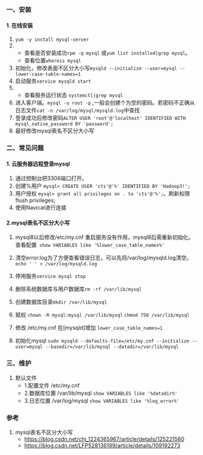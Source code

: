 ### 一、安装
#### 1. 在线安装
1. `yum -y install mysql-server`
2. 
   * 查看是否安装成功`rpm -q mysql` 或`yum list installed|grep mysql`。
   * 查看位置`whereis mysql`
3. 初始化，修改表面不区分大小写`mysqld --initialize --user=mysql --lower-case-table-names=1`
4. 启动服务`service mysqld start`
5. * 查看服务运行状态 `systemctl|grep mysql`
6. 进入客户端。`mysql -u root -p` ,一般会创建个为空的密码。若密码不正确从日志文件`cat -n /var/log/mysql/mysqld.log`中查找
6. 登录成功后修改密码`ALTER USER 'root'@'localhost' IDENTIFIED WITH mysql_native_password BY 'password';`
7. 最好修改mysql表名不区分大小写
### 二、常见问题
#### 1. 云服务器远程登录mysql
1. 通过控制台把3306端口打开。
2. 创建%用户 `mysql> CREATE USER 'cts'@'%' IDENTIFIED BY 'Hadoop3!';`
3. 用户授权 `mysql> grant all privileges on . to 'cts'@'%';`。刷新权限flush privileges;
4. 使用Navicat进行连接
#### 2.mysql表名不区分大小写
 1. mysql8以后修改/etc/my.cnf  重启服务没有作用，mysql8后需重新初始化。查看配置` show VARIABLES like '%lower_case_table_names%'`

 2. 清空error.log为了方便查看错误日志，可以先将/var/log/mysqld.log清空。 `echo ' ' > /var/log/mysqld.log`
 3. 停用服务`service mysql stop`
 4. 删除系统数据库与用户数据库`rm -rf /var/lib/mysql`
 5. 创建数据库目录`mkdir /var/lib/mysql`
 6. 赋权
`chown -R mysql:mysql /var/lib/mysql`
`chmod 750 /var/lib/mysql`
 1. 修改 /etc/my.cnf
在[mysqld]增加
`lower_case_table_names=1`
 1. 初始化mysql
`sudo mysqld --defaults-file=/etc/my.cnf --initialize --user=mysql --basedir=/var/lib/mysql --datadir=/var/lib/mysql`

### 三、维护
1. 默认文件
   * 1.配置文件 /etc/my.cnf  
   * 2.数据库位置 /var/lib/mysql  `show VARIABLES like '%datadir%'  ` 
   * 3.日志位置 /var/log/mysql      `show VARIABLES like '%log_error%'`

### 参考
1. mysql表名不区分大小写
   - https://blog.csdn.net/chj_1224365967/article/details/125221580
   -  https://blog.csdn.net/LFP528136199/article/details/109192273
  